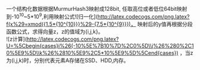 一个结构化数据根据MurmurHash3映射成128bit, 任取高位或者低位64bit映射到-10<sup>10</sup>~5\*10<sup>9</sup>,利用映射公式![归一化](http://latex.codecogs.com/png.latex?f(x%29=xmod({1.5*{10^{10}}}%29-{7.5*{10^{9}}})， 映射后的y值再根据分段函数公式，求得向量z，z的值域为{i,j,k}。   
![z计算](http://latex.codecogs.com/png.latex?U=%5Cbegin{cases}i%26(-10%5E%7B10%7D%2C0%5D\\j%26%280%2C10%5E9%5D\\k%26%2810%5E9%2C5*10%5E9%5D%5Cend{cases})    ，当z为(i,j,k)时，分别代表元素A存储在SSD、HDD,内存。
